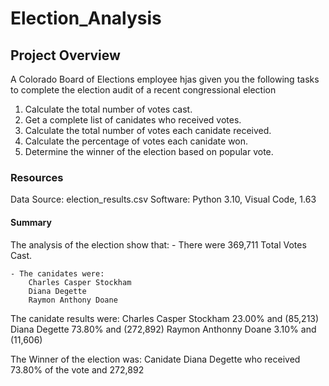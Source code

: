 # Election_Analysis

## Project Overview 
A Colorado Board of Elections employee hjas given you the following tasks to complete the election audit of a recent congressional election

1. Calculate the total number of votes cast.
2. Get a complete list of canidates who received votes.
3. Calculate the total number of votes each canidate received.
4. Calculate the percentage of votes each canidate won.
5. Determine the winner of the election based on popular vote.

### Resources
Data Source: election_results.csv
Software: Python 3.10, Visual Code, 1.63

#### Summary
The analysis of the election show that:
    - There were 369,711 Total Votes Cast.

    - The canidates were: 
        Charles Casper Stockham
        Diana Degette
        Raymon Anthony Doane

The canidate results were:
        Charles Casper Stockham 23.00% and (85,213)
        Diana Degette 73.80% and (272,892)
        Raymon Anthonny Doane 3.10% and (11,606)

The Winner of the election was:
Canidate Diana Degette who received 73.80% of the vote and 272,892